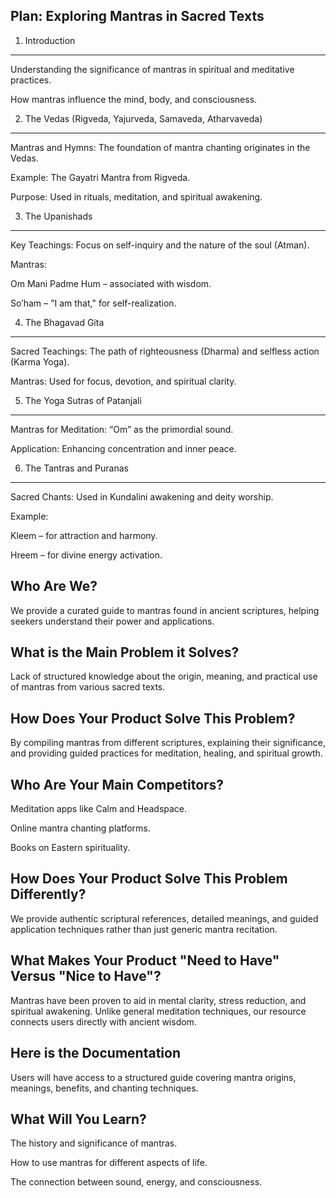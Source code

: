 
Plan: Exploring Mantras in Sacred Texts
-------------------------------------


1. Introduction
-------------------------------------

Understanding the significance of mantras in spiritual and meditative practices.

How mantras influence the mind, body, and consciousness.

2. The Vedas (Rigveda, Yajurveda, Samaveda, Atharvaveda)
-------------------------------------

Mantras and Hymns: The foundation of mantra chanting originates in the Vedas.

Example: The Gayatri Mantra from Rigveda.

Purpose: Used in rituals, meditation, and spiritual awakening.

3. The Upanishads
-------------------------------------

Key Teachings: Focus on self-inquiry and the nature of the soul (Atman).

Mantras:

Om Mani Padme Hum – associated with wisdom.

So’ham – "I am that," for self-realization.

4. The Bhagavad Gita
-------------------------------------

Sacred Teachings: The path of righteousness (Dharma) and selfless action (Karma Yoga).

Mantras: Used for focus, devotion, and spiritual clarity.

5. The Yoga Sutras of Patanjali
-------------------------------------

Mantras for Meditation: “Om” as the primordial sound.

Application: Enhancing concentration and inner peace.

6. The Tantras and Puranas
-------------------------------------

Sacred Chants: Used in Kundalini awakening and deity worship.

Example:

Kleem – for attraction and harmony.

Hreem – for divine energy activation.


Who Are We?
-------------------------------------

We provide a curated guide to mantras found in ancient scriptures, helping seekers understand their power and applications.

What is the Main Problem it Solves?
-------------------------------------

Lack of structured knowledge about the origin, meaning, and practical use of mantras from various sacred texts.

How Does Your Product Solve This Problem?
-------------------------------------

By compiling mantras from different scriptures, explaining their significance, and providing guided practices for meditation, healing, and spiritual growth.

Who Are Your Main Competitors?
-------------------------------------

Meditation apps like Calm and Headspace.

Online mantra chanting platforms.

Books on Eastern spirituality.

How Does Your Product Solve This Problem Differently?
-------------------------------------

We provide authentic scriptural references, detailed meanings, and guided application techniques rather than just generic mantra recitation.

What Makes Your Product "Need to Have" Versus "Nice to Have"?
-------------------------------------

Mantras have been proven to aid in mental clarity, stress reduction, and spiritual awakening. Unlike general meditation techniques, our resource connects users directly with ancient wisdom.

Here is the Documentation
-------------------------------------

Users will have access to a structured guide covering mantra origins, meanings, benefits, and chanting techniques.

What Will You Learn?
-------------------------------------

The history and significance of mantras.

How to use mantras for different aspects of life.

The connection between sound, energy, and consciousness.
